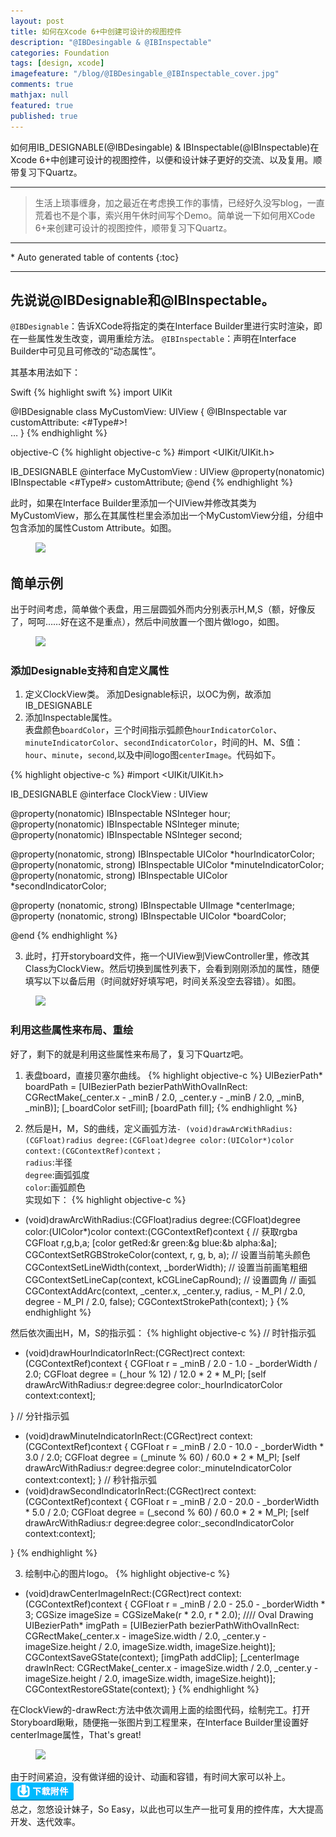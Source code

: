 ```yaml
---
layout: post
title: 如何在Xcode 6+中创建可设计的视图控件
description: "@IBDesingable & @IBInspectable"
categories: Foundation
tags: [design, xcode]
imagefeature: "/blog/@IBDesingable_@IBInspectable_cover.jpg"
comments: true
mathjax: null
featured: true
published: true
---
```



如何用IB_DESIGNABLE(@IBDesingable) & IBInspectable(@IBInspectable)在Xcode 6+中创建可设计的视图控件，以便和设计妹子更好的交流、以及复用。顺带复习下Quartz。

---
>生活上琐事缠身，加之最近在考虑换工作的事情，已经好久没写blog，一直荒着也不是个事，索兴用午休时间写个Demo。简单说一下如何用XCode 6+来创建可设计的视图控件，顺带复习下Quartz。

---
<section>
<div id="drawer" markdown="1">
*  Auto generated table of contents
{:toc}
</div>
</section>

---


## 先说说@IBDesignable和@IBInspectable。

`@IBDesignable`：告诉XCode将指定的类在Interface Builder里进行实时渲染，即在一些属性发生改变，调用重绘方法。
`@IBInspectable`：声明在Interface Builder中可见且可修改的“动态属性”。

其基本用法如下：

Swift
{% highlight swift %}
import UIKit

@IBDesignable
class MyCustomView: UIView {
    @IBInspectable var customAttribute: <#Type#>!   
    …
}
{% endhighlight %}

objective-C
{% highlight objective-c %}
#import <UIKit/UIKit.h>

IB_DESIGNABLE
@interface MyCustomView : UIView
@property(nonatomic) IBInspectable <#Type#> customAttribute;
@end
{% endhighlight %}

此时，如果在Interface Builder里添加一个UIView并修改其类为MyCustomView，那么在其属性栏里会添加出一个MyCustomView分组，分组中包含添加的属性Custom Attribute。如图。<br/>
<figure>
    <a href="{{ site.url }}/images/blog/@IBDesingable_@IBInspectable-1.png"><img src="{{ site.url }}/images/blog/@IBDesingable_@IBInspectable-1.png"></a>
</figure>

## 简单示例

出于时间考虑，简单做个表盘，用三层圆弧外而内分别表示H,M,S（额，好像反了，呵呵……好在这不是重点），然后中间放置一个图片做logo，如图。<br/>
<figure>
    <a href="{{ site.url }}/images/blog/@IBDesingable_@IBInspectable-2.png"><img src="{{ site.url }}/images/blog/@IBDesingable_@IBInspectable-2.png"></a>
</figure>

### 添加Designable支持和自定义属性

 1. 定义ClockView类。
添加Designable标识，以OC为例，故添加IB_DESIGNABLE<br/>
 2. 添加Inspectable属性。<br/>
表盘颜色`boardColor`，三个时间指示弧颜色`hourIndicatorColor`、`minuteIndicatorColor`、`secondIndicatorColor`，时间的H、M、S值：`hour`、`minute`，`second`,以及中间logo图`centerImage`。代码如下。

{% highlight objective-c %}
#import <UIKit/UIKit.h>

IB_DESIGNABLE
@interface ClockView : UIView

@property(nonatomic) IBInspectable NSInteger hour;
@property(nonatomic) IBInspectable NSInteger minute;
@property(nonatomic) IBInspectable NSInteger second;

@property(nonatomic, strong) IBInspectable UIColor *hourIndicatorColor;
@property(nonatomic, strong) IBInspectable UIColor *minuteIndicatorColor;
@property(nonatomic, strong) IBInspectable UIColor *secondIndicatorColor;

@property (nonatomic, strong) IBInspectable UIImage *centerImage;
@property (nonatomic, strong) IBInspectable UIColor *boardColor;

@end
{% endhighlight %}

 3. 此时，打开storyboard文件，拖一个UIView到ViewController里，修改其Class为ClockView。然后切换到属性列表下，会看到刚刚添加的属性，随便填写以下以备后用（时间就好好填写吧，时间关系没空去容错）。如图。<br/>
<figure>
    <a href="{{ site.url }}/images/blog/@IBDesingable_@IBInspectable-3.png"><img src="{{ site.url }}/images/blog/@IBDesingable_@IBInspectable-3.png"></a>
</figure>

### 利用这些属性来布局、重绘
好了，剩下的就是利用这些属性来布局了，复习下Quartz吧。

 1. 表盘board，直接贝塞尔曲线。
{% highlight objective-c %}
UIBezierPath* boardPath = [UIBezierPath bezierPathWithOvalInRect: CGRectMake(_center.x - _minB / 2.0, _center.y - _minB / 2.0, _minB, _minB)];
[_boardColor setFill];
[boardPath fill];
{% endhighlight %}

 2. 然后是H，M，S的曲线，定义画弧方法`- (void)drawArcWithRadius:(CGFloat)radius degree:(CGFloat)degree color:(UIColor*)color context:(CGContextRef)context；`<br/>
    `radius`:半径<br/>
    `degree`:画弧弧度<br/>
    `color`:画弧颜色<br/>
实现如下：
{% highlight objective-c %}
- (void)drawArcWithRadius:(CGFloat)radius degree:(CGFloat)degree color:(UIColor*)color context:(CGContextRef)context {
        // 获取rgba
    CGFloat r,g,b,a;
    [color getRed:&r green:&g blue:&b alpha:&a];
    CGContextSetRGBStrokeColor(context, r, g, b, a);    // 设置当前笔头颜色
    CGContextSetLineWidth(context, _borderWidth);       // 设置当前画笔粗细
    CGContextSetLineCap(context, kCGLineCapRound);      // 设置圆角
        // 画弧
    CGContextAddArc(context, _center.x, _center.y, radius, - M_PI / 2.0, degree - M_PI / 2.0, false);
    CGContextStrokePath(context);
}
{% endhighlight %}

然后依次画出H，M，S的指示弧：
{% highlight objective-c %}
// 时针指示弧
- (void)drawHourIndicatorInRect:(CGRect)rect context:(CGContextRef)context {
    CGFloat r = _minB / 2.0 - 1.0 - _borderWidth / 2.0;
    CGFloat degree = (_hour % 12) / 12.0 * 2 * M_PI;
    [self drawArcWithRadius:r degree:degree color:_hourIndicatorColor context:context];
    
}
// 分针指示弧
- (void)drawMinuteIndicatorInRect:(CGRect)rect context:(CGContextRef)context {
    CGFloat r = _minB / 2.0 - 10.0 - _borderWidth * 3.0 / 2.0;
    CGFloat degree = (_minute % 60) / 60.0 * 2 * M_PI;
    [self drawArcWithRadius:r degree:degree color:_minuteIndicatorColor context:context];
}
// 秒针指示弧
- (void)drawSecondIndicatorInRect:(CGRect)rect context:(CGContextRef)context {
    CGFloat r = _minB / 2.0 - 20.0 - _borderWidth * 5.0 / 2.0;
    CGFloat degree = (_second % 60) / 60.0 * 2 * M_PI;
    [self drawArcWithRadius:r degree:degree color:_secondIndicatorColor context:context];
    
}
{% endhighlight %}

 3. 绘制中心的图片logo。
{% highlight objective-c %}
- (void)drawCenterImageInRect:(CGRect)rect context:(CGContextRef)context {
    CGFloat r = _minB / 2.0 - 25.0 - _borderWidth * 3;
    CGSize imageSize = CGSizeMake(r * 2.0, r * 2.0);
    //// Oval Drawing
    UIBezierPath* imgPath = [UIBezierPath bezierPathWithOvalInRect: CGRectMake(_center.x - imageSize.width / 2.0, _center.y - imageSize.height / 2.0, imageSize.width, imageSize.height)];
    CGContextSaveGState(context);
    [imgPath addClip];
    [_centerImage drawInRect: CGRectMake(_center.x - imageSize.width / 2.0, _center.y - imageSize.height / 2.0, imageSize.width, imageSize.height)];
    CGContextRestoreGState(context);
}
{% endhighlight %}

在ClockView的-drawRect:方法中依次调用上面的绘图代码，绘制完工。打开Storyboard瞅瞅，随便拖一张图片到工程里来，在Interface Builder里设置好centerImage属性，That's great!
<figure>
    <a href="{{ site.url }}/images/blog/@IBDesingable_@IBInspectable-all.gif"><img src="{{ site.url }}/images/blog/@IBDesingable_@IBInspectable-all.gif"></a>
</figure>

由于时间紧迫，没有做详细的设计、动画和容错，有时间大家可以补上。<br/>
<a href="http://pan.baidu.com/s/1hqzmBpa" target="_blank">![](/images/download.png)</a><br/>
总之，忽悠设计妹子，So Easy，以此也可以生产一批可复用的控件库，大大提高开发、迭代效率。